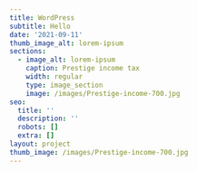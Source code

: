```yaml
---
title: WordPress
subtitle: Hello
date: '2021-09-11'
thumb_image_alt: lorem-ipsum
sections:
  - image_alt: lorem-ipsum
    caption: Prestige income tax
    width: regular
    type: image_section
    image: /images/Prestige-income-700.jpg
seo:
  title: ''
  description: ''
  robots: []
  extra: []
layout: project
thumb_image: /images/Prestige-income-700.jpg
---
```

